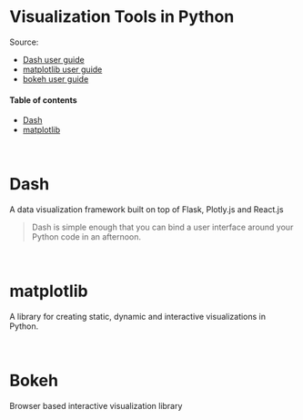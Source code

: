 # Visualization Tools in Python

Source:
* [Dash user guide](https://dash.plotly.com/)
* [matplotlib user guide](https://matplotlib.org/3.3.1/users/index.html)
* [bokeh user guide](https://docs.bokeh.org/en/latest/docs/user_guide.html)

#### Table of contents

* [Dash](#dash)
* [matplotlib](#matplotlib)

&nbsp;
# Dash
A data visualization framework built on top of Flask, Plotly.js and React.js

> Dash is simple enough that you can bind a user interface around your Python code in an afternoon.


&nbsp;
# matplotlib
A library for creating static, dynamic and interactive visualizations in Python.


&nbsp;
# Bokeh
Browser based interactive visualization library
